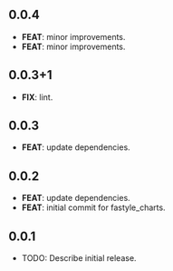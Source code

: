 ## 0.0.4

 - **FEAT**: minor improvements.
 - **FEAT**: minor improvements.

## 0.0.3+1

 - **FIX**: lint.

## 0.0.3

 - **FEAT**: update dependencies.

## 0.0.2

 - **FEAT**: update dependencies.
 - **FEAT**: initial commit for fastyle_charts.

## 0.0.1

* TODO: Describe initial release.
